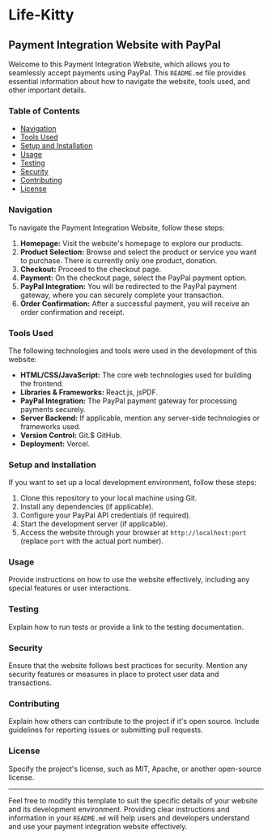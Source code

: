 # Life-Kitty

## Payment Integration Website with PayPal

Welcome to this Payment Integration Website, which allows you to seamlessly accept payments using PayPal. This `README.md` file provides essential information about how to navigate the website, tools used, and other important details.

### Table of Contents

- [Navigation](#navigation)
- [Tools Used](#tools-used)
- [Setup and Installation](#setup-and-installation)
- [Usage](#usage)
- [Testing](#testing)
- [Security](#security)
- [Contributing](#contributing)
- [License](#license)

### Navigation

To navigate the Payment Integration Website, follow these steps:

1. **Homepage:** Visit the website's homepage to explore our products.
2. **Product Selection:** Browse and select the product or service you want to purchase. There is currently only one product, donation.
3. **Checkout:** Proceed to the checkout page.
4. **Payment:** On the checkout page, select the PayPal payment option.
5. **PayPal Integration:** You will be redirected to the PayPal payment gateway, where you can securely complete your transaction.
6. **Order Confirmation:** After a successful payment, you will receive an order confirmation and receipt.

### Tools Used

The following technologies and tools were used in the development of this website:

- **HTML/CSS/JavaScript:** The core web technologies used for building the frontend.
- **Libraries & Frameworks:** React.js, jsPDF.
- **PayPal Integration:** The PayPal payment gateway for processing payments securely.
- **Server Backend:** If applicable, mention any server-side technologies or frameworks used.
- **Version Control:** Git.$ GitHub.
- **Deployment:** Vercel.

### Setup and Installation

If you want to set up a local development environment, follow these steps:

1. Clone this repository to your local machine using Git.
2. Install any dependencies (if applicable).
3. Configure your PayPal API credentials (if required).
4. Start the development server (if applicable).
5. Access the website through your browser at `http://localhost:port` (replace `port` with the actual port number).

### Usage

Provide instructions on how to use the website effectively, including any special features or user interactions.

### Testing

Explain how to run tests or provide a link to the testing documentation.

### Security

Ensure that the website follows best practices for security. Mention any security features or measures in place to protect user data and transactions.

### Contributing

Explain how others can contribute to the project if it's open source. Include guidelines for reporting issues or submitting pull requests.

### License

Specify the project's license, such as MIT, Apache, or another open-source license.

---

Feel free to modify this template to suit the specific details of your website and its development environment. Providing clear instructions and information in your `README.md` will help users and developers understand and use your payment integration website effectively.
